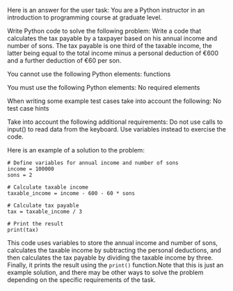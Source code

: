 Here is an answer for the user task:
You are a Python instructor in an introduction to programming course at graduate level.
 
Write Python code to solve the following problem:
Write a code that calculates the tax payable by a taxpayer based on his annual income and number of sons. The tax payable is one third of the taxable income, the latter being equal to the total income minus a personal deduction of €600 and a further deduction of €60 per son.

You cannot use the following Python elements:
functions

You must use the following Python elements:
No required elements

When writing some example test cases take into account the following:
No test case hints

Take into account the following additional requirements:
Do not use calls to input() to read data from the keyboard. Use variables instead to exercise the code.

Here is an example of a solution to the problem:
```
# Define variables for annual income and number of sons
income = 100000
sons = 2

# Calculate taxable income
taxable_income = income - 600 - 60 * sons

# Calculate tax payable
tax = taxable_income / 3

# Print the result
print(tax)
```
This code uses variables to store the annual income and number of sons, calculates the taxable income by subtracting the personal deductions, and then calculates the tax payable by dividing the taxable income by three. Finally, it prints the result using the `print()` function.Note that this is just an example solution, and there may be other ways to solve the problem depending on the specific requirements of the task.